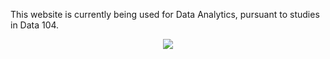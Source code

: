 This website is currently being used for Data Analytics, pursuant to studies in Data 104. 
<p align="center">
<img src="https://user-images.githubusercontent.com/63620568/94768062-27d75080-0363-11eb-8ff4-bdf7ba0587dc.jpeg">
</p>
